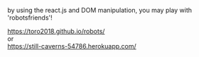 by using the react.js and DOM manipulation, you may play with 'robotsfriends'!

https://toro2018.github.io/robots/ <br>
or <br>
https://still-caverns-54786.herokuapp.com/
